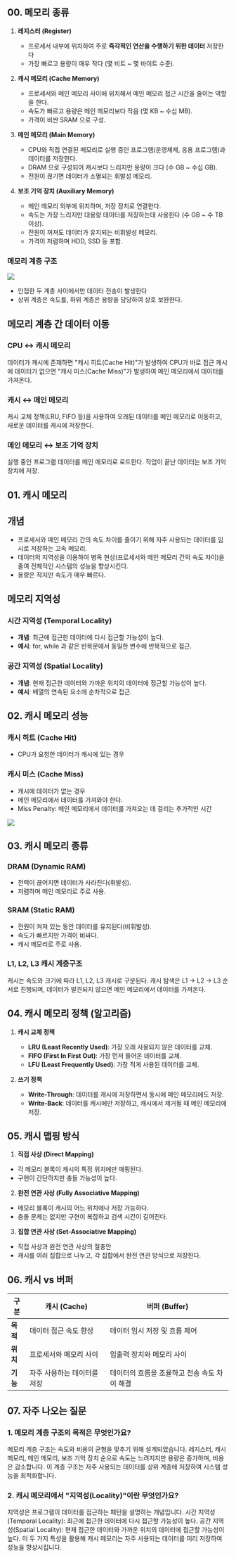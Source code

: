 
## 00. 메모리 종류

1. **레지스터 (Register)**  
   - 프로세서 내부에 위치하여 주로 **즉각적인 연산을 수행하기 위한 데이터** 저장한다
   - 가장 빠르고 용량이 매우 작다 (몇 비트 ~ 몇 바이트 수준).  

2. **캐시 메모리 (Cache Memory)**  
   - 프로세서와 메인 메모리 사이에 위치해서 메인 메모리 접근 시간을 줄이는 역할을 한다.
   - 속도가 빠르고 용량은 메인 메모리보다 작음 (몇 KB ~ 수십 MB).  
   - 가격이 비싼 SRAM 으로 구성.  

3. **메인 메모리 (Main Memory)**  
   - CPU와 직접 연결된 메모리로 실행 중인 프로그램(운영체제, 응용 프로그램)과 데이터를 저장한다.
   - DRAM 으로 구성되어 캐시보다 느리지만 용량이 크다 (수 GB ~ 수십 GB).  
   - 전원이 끊기면 데이터가 소멸되는 휘발성 메모리.

4. **보조 기억 장치 (Auxiliary Memory)**  
   - 메인 메모리 외부에 위치하며, 저장 장치로 연결한다.  
   - 속도는 가장 느리지만 대용량 데이터를 저장하는데 사용한다 (수 GB ~ 수 TB 이상).  
   - 전원이 꺼져도 데이터가 유지되는 비휘발성 메모리.  
   - 가격이 저렴하며 HDD, SSD 등 포함.  


### 메모리 계층 구조
<img src="https://velog.velcdn.com/images/abc2752/post/bcc84fef-6166-43b2-8348-c481890ecbbb/image.png">

- 인접한 두 계층 사이에서만 데이터 전송이 발생한다
- 상위 계층은 속도를, 하위 계층은 용량을 담당하여 상호 보완한다.

## 메모리 계층 간 데이터 이동
### CPU ↔ 캐시 메모리
데이터가 캐시에 존재하면 "캐시 히트(Cache Hit)"가 발생하여 CPU가 바로 접근
캐시에 데이터가 없으면 "캐시 미스(Cache Miss)"가 발생하여 메인 메모리에서 데이터를 가져온다.

### 캐시 ↔ 메인 메모리
캐시 교체 정책(LRU, FIFO 등)을 사용하여 오래된 데이터를 메인 메모리로 이동하고, 새로운 데이터를 캐시에 저장한다.

### 메인 메모리 ↔ 보조 기억 장치
실행 중인 프로그램 데이터를 메인 메모리로 로드한다.
작업이 끝난 데이터는 보조 기억 장치에 저장.



## 01. 캐시 메모리

## 개념
- 프로세서와 메인 메모리 간의 속도 차이를 줄이기 위해 자주 사용되는 데이터를 임시로 저장하는 고속 메모리.
- 데이터의 지역성을 이용하여 병목 현상(프로세서와 메인 메모리 간의 속도 차이)을 줄여 전체적인 시스템의 성능을 향상시킨다.
- 용량은 작지만 속도가 매우 빠르다.


## 메모리 지역성

### 시간 지역성 (Temporal Locality)
- **개념**: 최근에 접근한 데이터에 다시 접근할 가능성이 높다.
- **예시**: for, while 과 같은 반복문에서 동일한 변수에 반복적으로 접근.

### 공간 지역성 (Spatial Locality)
- **개념**: 현재 접근한 데이터와 가까운 위치의 데이터에 접근할 가능성이 높다.
- **예시**: 배열의 연속된 요소에 순차적으로 접근.


## 02. 캐시 메모리 성능

### 캐시 히트 (Cache Hit)
- CPU가 요청한 데이터가 캐시에 있는 경우

### 캐시 미스 (Cache Miss)
- 캐시에 데이터가 없는 경우
- 메인 메모리에서 데이터를 가져와야 한다.
- Miss Penalty: 메인 메모리에서 데이터를 가져오는 데 걸리는 추가적인 시간

<img src="https://img1.daumcdn.net/thumb/R1280x0/?scode=mtistory2&fname=https%3A%2F%2Fblog.kakaocdn.net%2Fdn%2FcQPsmQ%2FbtqQwojNc2Y%2F4vxPowyRkS2qSOZULZCvfk%2Fimg.png">


## 03. 캐시 메모리 종류

### DRAM (Dynamic RAM)
- 전력이 끊어지면 데이터가 사라진다(휘발성).
- 저렴하며 메인 메모리로 주로 사용.

### SRAM (Static RAM)
- 전원이 켜져 있는 동안 데이터를 유지된다(비휘발성).
- 속도가 빠르지만 가격이 비싸다.
- 캐시 메모리로 주로 사용.

### L1, L2, L3 캐시 계층구조
캐시는 속도와 크기에 따라 L1, L2, L3 캐시로 구분된다.
캐시 탐색은 L1 → L2 → L3 순서로 진행되며, 데이터가 발견되지 않으면 메인 메모리에서 데이터를 가져온다.


## 04. 캐시 메모리 정책 (알고리즘)
1. **캐시 교체 정책**
   - **LRU (Least Recently Used)**: 가장 오래 사용되지 않은 데이터를 교체.
   - **FIFO (First In First Out)**: 가장 먼저 들어온 데이터를 교체.
   - **LFU (Least Frequently Used)**: 가장 적게 사용된 데이터를 교체.

2. **쓰기 정책**
   - **Write-Through**: 데이터를 캐시에 저장하면서 동시에 메인 메모리에도 저장.
   - **Write-Back**: 데이터를 캐시에만 저장하고, 캐시에서 제거될 때 메인 메모리에 저장.

## 05. 캐시 맵핑 방식
1. **직접 사상 (Direct Mapping)**
- 각 메모리 블록이 캐시의 특정 위치에만 매핑된다.
- 구현이 간단하지만 충돌 가능성이 높다.

2. **완전 연관 사상 (Fully Associative Mapping)**
- 메모리 블록이 캐시의 어느 위치에나 저장 가능하다.
- 충돌 문제는 없지만 구현이 복잡하고 검색 시간이 길어진다.

3. **집합 연관 사상 (Set-Associative Mapping)**
- 직접 사상과 완전 연관 사상의 절충안
- 캐시를 여러 집합으로 나누고, 각 집합에서 완전 연관 방식으로 저장한다.

## 06. 캐시 vs 버퍼

| 구분          | 캐시 (Cache)                              | 버퍼 (Buffer)                            |
|---------------|-------------------------------------------|------------------------------------------|
| **목적**      | 데이터 접근 속도 향상                     | 데이터 임시 저장 및 흐름 제어             |
| **위치**      | 프로세서와 메모리 사이                   | 입출력 장치와 메모리 사이                |
| **기능**      | 자주 사용하는 데이터를 저장               | 데이터의 흐름을 조율하고 전송 속도 차이 해결 |


## 07. 자주 나오는 질문
### 1. 메모리 계층 구조의 목적은 무엇인가요?
메모리 계층 구조는 속도와 비용의 균형을 맞추기 위해 설계되었습니다. 
레지스터, 캐시 메모리, 메인 메모리, 보조 기억 장치 순으로 속도는 느려지지만 용량은 증가하며, 비용은 감소합니다. 
이 계층 구조는 자주 사용되는 데이터를 상위 계층에 저장하여 시스템 성능을 최적화합니다.

### 2. 캐시 메모리에서 "지역성(Locality)"이란 무엇인가요?
지역성은 프로그램이 데이터를 접근하는 패턴을 설명하는 개념입니다.
시간 지역성(Temporal Locality): 최근에 접근한 데이터에 다시 접근할 가능성이 높다.
공간 지역성(Spatial Locality): 현재 접근한 데이터와 가까운 위치의 데이터에 접근할 가능성이 높다.
이 두 가지 특성을 활용해 캐시 메모리는 자주 사용되는 데이터를 미리 저장하여 성능을 향상시킵니다.
